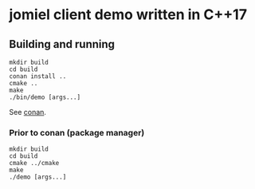# jomiel client demo written in C++17

## Building and running

```shell
mkdir build
cd build
conan install ..
cmake ..
make
./bin/demo [args...]
```

See [conan].

[conan]: https://docs.conan.io/en/latest/installation.html

### Prior to conan (package manager)

```shell
mkdir build
cd build
cmake ../cmake
make
./demo [args...]
```
